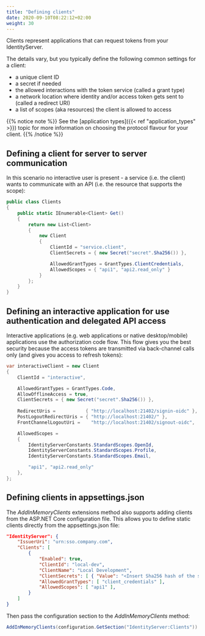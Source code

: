 ```yaml
---
title: "Defining clients"
date: 2020-09-10T08:22:12+02:00
weight: 30
---
```


Clients represent applications that can request tokens from your IdentityServer.

The details vary, but you typically define the following common settings for a client:

* a unique client ID
* a secret if needed
* the allowed interactions with the token service (called a grant type)
* a network location where identity and/or access token gets sent to (called a redirect URI)
* a list of scopes (aka resources) the client is allowed to access

{{% notice note %}}
See the [application types]({{< ref "application_types" >}}) topic for more information on choosing the protocol flavour for your client.
{{% /notice %}}

## Defining a client for server to server communication
In this scenario no interactive user is present - a service (i.e. the client) wants to communicate with an API (i.e. the resource that supports the scope):

```cs
public class Clients
{
    public static IEnumerable<Client> Get()
    {
        return new List<Client>
        {
            new Client
            {
                ClientId = "service.client",                    
                ClientSecrets = { new Secret("secret".Sha256()) },

                AllowedGrantTypes = GrantTypes.ClientCredentials,
                AllowedScopes = { "api1", "api2.read_only" }
            }
        };
    }
}
```

## Defining an interactive application for use authentication and delegated API access
Interactive applications (e.g. web applications or native desktop/mobile) applications use the authorization code flow.
This flow gives you the best security because the access tokens are transmitted via back-channel calls only (and gives you access to refresh tokens):

```cs
var interactiveClient = new Client
{
    ClientId = "interactive",

    AllowedGrantTypes = GrantTypes.Code,
    AllowOfflineAccess = true,
    ClientSecrets = { new Secret("secret".Sha256()) },
    
    RedirectUris =           { "http://localhost:21402/signin-oidc" },
    PostLogoutRedirectUris = { "http://localhost:21402/" },
    FrontChannelLogoutUri =    "http://localhost:21402/signout-oidc",

    AllowedScopes = 
    {
        IdentityServerConstants.StandardScopes.OpenId,
        IdentityServerConstants.StandardScopes.Profile,
        IdentityServerConstants.StandardScopes.Email,

        "api1", "api2.read_only"
    },
};
```

## Defining clients in appsettings.json
The *AddInMemoryClients* extensions method also supports adding clients from the ASP.NET Core configuration file. This allows you to define static clients directly from the appsettings.json file:

```json
"IdentityServer": {
    "IssuerUri": "urn:sso.company.com",
    "Clients": [
        {
            "Enabled": true,
            "ClientId": "local-dev",
            "ClientName": "Local Development",
            "ClientSecrets": [ { "Value": "<Insert Sha256 hash of the secret encoded as Base64 string>" } ],
            "AllowedGrantTypes": [ "client_credentials" ],
            "AllowedScopes": [ "api1" ],
        }
    ]
}
```
    
Then pass the configuration section to the *AddInMemoryClients* method:

```cs
AddInMemoryClients(configuration.GetSection("IdentityServer:Clients"))
```
